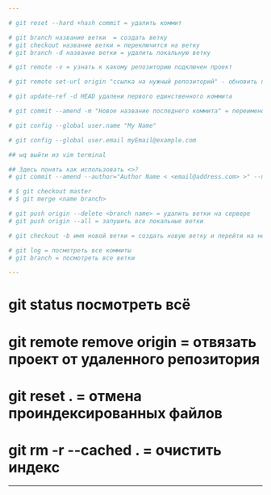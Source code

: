 ```yaml
---

# git reset --hard +hash commit = удалить коммит

# git branch название ветки  = создать ветку
# git checkout название ветки = переключится на ветку
# git branch -d название ветки = удалить локальную ветку

# git remote -v = узнать к какому репозиторию подключен проект

# git remote set-url origin "ссылка на нужный репозиторий" - обновить привязанный репозиторий 

# git update-ref -d HEAD удалени первого единственного коммита 

# git commit --amend -m "Новое название последнего коммита" = переименовать последний коммит

# git config --global user.name "My Name"

# git config --global user.email myEmail@example.com

## wq выйти из vim terminal

## Здесь понять как использовать <>?
# git commit --amend --author="Author Name < <email@address.com> >" --no-edit = изменить автора последнего коммита 

# $ git checkout master
# $ git merge <name branch>

# git push origin --delete <branch name> = удалить ветки на сервере
# git push origin --all = запушить все локальные ветки

# git checkout -b имя новой ветки = создать новую ветку и перейти на неё

# git log = посмотреть все коммиты 
# git branch = посмотреть все ветки

---
```

# git status посмотреть всё

# git remote remove origin = отвязать проект от удаленного репозитория
# git reset . = отмена проиндексированных файлов

# git rm -r --cached . = очистить индекс

---
